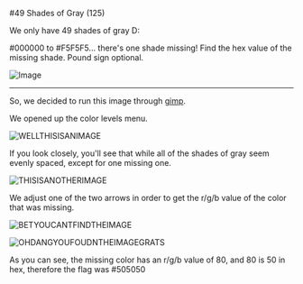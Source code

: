 #49 Shades of Gray (125)

We only have 49 shades of gray D:

\#000000 to #F5F5F5... there's one shade missing! Find the hex value of the missing shade. Pound sign optional.

![Image](http://i.imgur.com/IPWDDAY.png)

---

So, we decided to run this image through [gimp](https://www.gimp.org/). 

We opened up the color levels menu.

![WELLTHISISANIMAGE](http://i.imgur.com/Bx2ufR5.png)

If you look closely, you'll see that while all of the shades of gray seem evenly spaced, except for one missing one.

![THISISANOTHERIMAGE](http://i.imgur.com/f92uiIR.png)

We adjust one of the two arrows in order to get the r/g/b value of the color that was missing.

![BETYOUCANTFINDTHEIMAGE](http://i.imgur.com/osIX7T4.png)

![OHDANGYOUFOUDNTHEIMAGEGRATS](http://i.imgur.com/DZRNPUl.png)

As you can see, the missing color has an r/g/b value of 80, and 80 is 50 in hex, therefore the flag was #505050
